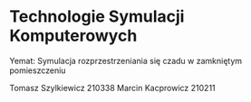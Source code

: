 # Technologie Symulacji Komputerowych 

Yemat: Symulacja rozprzestrzeniania się czadu w zamkniętym pomieszczeniu

Tomasz Szylkiewicz 210338
Marcin Kacprowicz 210211
